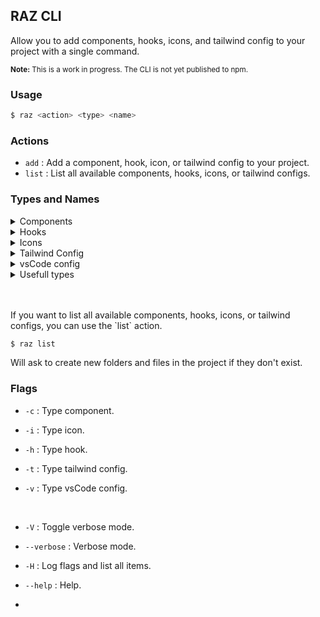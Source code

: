 ## RAZ CLI

Allow you to add components, hooks, icons, and tailwind config to your project with a single command.

<small>**Note:** This is a work in progress. The CLI is not yet published to npm.</small>

### Usage

```bash
$ raz <action> <type> <name>
```

### Actions

- `add` : Add a component, hook, icon, or tailwind config to your project.
- `list` : List all available components, hooks, icons, or tailwind configs.

### Types and Names

<details>
  <summary>Components</summary>
  <ul>
    <li>Button</li>
    <li>Hello</li>
  </ul>
</details>
<details>
  <summary>Hooks</summary>
  <ul>
    <li>useHello</li>
  </ul>
</details>

<details>
  <summary>Icons</summary>
  <ul>
    <li>init</li>
  </ul>
</details>
<details>
  <summary>Tailwind Config</summary>
  <ul>
    <li>config</li>
    <li>input</li>
  </ul>
</details>
<details>
  <summary>vsCode config</summary>
  <ul>
    <li>config</li>
  </ul>
</details>
<details>
  <summary>Usefull types</summary>
  <ul>
    <li>Prettify<T></li>
  </ul>
</details>
<br />
<br />
<p>If you want to list all available components, hooks, icons, or tailwind configs, you can use the `list` action.</p>

```bash
$ raz list
```

Will ask to create new folders and files in the project if they don't exist.

### Flags

- `-c` : Type component.
- `-i` : Type icon.
- `-h` : Type hook.
- `-t` : Type tailwind config.
- `-v` : Type vsCode config.

  <br />

- `-V` : Toggle verbose mode.
- `--verbose` : Verbose mode.
- `-H` : Log flags and list all items.
- `--help` : Help.
-
